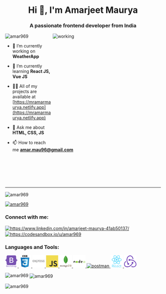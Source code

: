 <h1 align="center">Hi 👋, I'm Amarjeet Maurya</h1>
<h3 align="center">A passionate frontend developer from India</h3>

<img align="right" width="350" height="350;" src="https://cdn.dribbble.com/users/1162077/screenshots/3848914/programmer.gif" alt="working" />

<p align="left"> <img src="https://komarev.com/ghpvc/?username=amar969&label=Profile%20views&color=0e75b6&style=flat" alt="amar969" /> </p>

- 🔭 I’m currently working on **WeatherApp**

- 🌱 I’m currently learning **React JS, Vue JS**

- 👨‍💻 All of my projects are available at [https://mramarmaurya.netlify.app](https://mramarmaurya.netlify.app)

- 💬 Ask me about **HTML, CSS, JS**

- 📫 How to reach me **amar.mau96@gmail.com**

<br />
<br /> 
<br /> 
<br />
<br /> 
<hr />

<p align="left"> <img src="https://komarev.com/ghpvc/?username=amar969&label=Profile%20views&color=0e75b6&style=flat" alt="amar969" /> </p>

<p align="left"> <a href="https://github.com/ryo-ma/github-profile-trophy"><img src="https://github-profile-trophy.vercel.app/?username=amar969" alt="amar969" /></a> </p>

<h3 align="left">Connect with me:</h3>
<p align="left">
<a href="https://linkedin.com/in/https://www.linkedin.com/in/amarjeet-maurya-41ab50137/" target="blank"><img align="center" src="https://raw.githubusercontent.com/rahuldkjain/github-profile-readme-generator/master/src/images/icons/Social/linked-in-alt.svg" alt="https://www.linkedin.com/in/amarjeet-maurya-41ab50137/" height="30" width="40" /></a>
<a href="https://codesandbox.com/https://codesandbox.io/u/amar969" target="blank"><img align="center" src="https://raw.githubusercontent.com/rahuldkjain/github-profile-readme-generator/master/src/images/icons/Social/codesandbox.svg" alt="https://codesandbox.io/u/amar969" height="30" width="40" /></a>
</p>

<h3 align="left">Languages and Tools:</h3>
<p align="left"> <a href="https://getbootstrap.com" target="_blank" rel="noreferrer"> <img src="https://raw.githubusercontent.com/devicons/devicon/master/icons/bootstrap/bootstrap-plain-wordmark.svg" alt="bootstrap" width="40" height="40"/> </a> <a href="https://www.w3schools.com/css/" target="_blank" rel="noreferrer"> <img src="https://raw.githubusercontent.com/devicons/devicon/master/icons/css3/css3-original-wordmark.svg" alt="css3" width="40" height="40"/> </a> <a href="https://expressjs.com" target="_blank" rel="noreferrer"> <img src="https://raw.githubusercontent.com/devicons/devicon/master/icons/express/express-original-wordmark.svg" alt="express" width="40" height="40"/> </a> <a href="https://developer.mozilla.org/en-US/docs/Web/JavaScript" target="_blank" rel="noreferrer"> <img src="https://raw.githubusercontent.com/devicons/devicon/master/icons/javascript/javascript-original.svg" alt="javascript" width="40" height="40"/> </a> <a href="https://www.mongodb.com/" target="_blank" rel="noreferrer"> <img src="https://raw.githubusercontent.com/devicons/devicon/master/icons/mongodb/mongodb-original-wordmark.svg" alt="mongodb" width="40" height="40"/> </a> <a href="https://nodejs.org" target="_blank" rel="noreferrer"> <img src="https://raw.githubusercontent.com/devicons/devicon/master/icons/nodejs/nodejs-original-wordmark.svg" alt="nodejs" width="40" height="40"/> </a> <a href="https://postman.com" target="_blank" rel="noreferrer"> <img src="https://www.vectorlogo.zone/logos/getpostman/getpostman-icon.svg" alt="postman" width="40" height="40"/> </a> <a href="https://reactjs.org/" target="_blank" rel="noreferrer"> <img src="https://raw.githubusercontent.com/devicons/devicon/master/icons/react/react-original-wordmark.svg" alt="react" width="40" height="40"/> </a> <a href="https://redux.js.org" target="_blank" rel="noreferrer"> <img src="https://raw.githubusercontent.com/devicons/devicon/master/icons/redux/redux-original.svg" alt="redux" width="40" height="40"/> </a> </p>

<p><img align="left" src="https://github-readme-stats.vercel.app/api/top-langs?username=amar969&show_icons=true&locale=en&layout=compact" alt="amar969" /></p>

<p>&nbsp;<img align="center" src="https://github-readme-stats.vercel.app/api?username=amar969&show_icons=true&locale=en" alt="amar969" /></p>

<p><img align="center" src="https://github-readme-streak-stats.herokuapp.com/?user=amar969&" alt="amar969" /></p>
